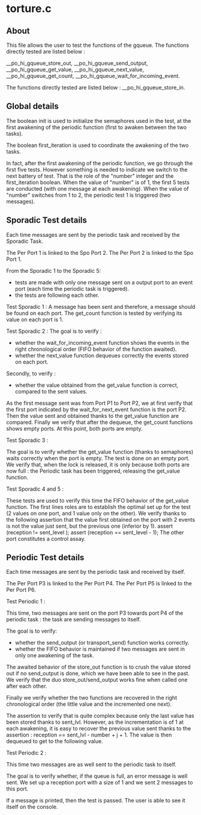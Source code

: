 # torture.c

## About

This file allows the user to test the functions of the gqueue.
The functions directly tested are listed below :

__po_hi_gqueue_store_out,
__po_hi_gqueue_send_output,
__po_hi_gqueue_get_value,
__po_hi_gqueue_next_value,
__po_hi_gqueue_get_count,
__po_hi_gqueue_wait_for_incoming_event.

The functions directly tested are listed below :
__po_hi_gqueue_store_in.

## Global details

The boolean init is used to initialize the semaphores used in the
test, at the first awakening of the periodic function (first to awaken
between the two tasks).

The boolean first_iteration is used to coordinate the awakening of the
two tasks.

In fact, after the first awakening of the periodic function, we go
through the first five tests. However something is needed to indicate
we switch to the next battery of test.  That is the role of the
"number" integer and the first_iteration boolean.  When the value of
"number" is of 1, the first 5 tests are conducted (with one message at
each awakening).  When the value of "number" switches from 1 to 2, the
periodic test 1 is triggered (two messages).

## Sporadic Test details

Each time messages are sent by the periodic task and received by the
Sporadic Task.

The Per Port 1 is linked to the Spo Port 2.
The Per Port 2 is linked to the Spo Port 1.

From the Sporadic 1 to the Sporadic 5:
- tests are made with only one message sent on a output port to an
  event port (each time the periodic task is triggered).
- the tests are following each other.

Test Sporadic 1 :
A message has been sent and therefore, a message should be found on each port.
The get_count function is tested by verifying its value on each port is 1.

Test Sporadic 2 :
The goal is to verify :

- whether the wait_for_incoming_event function shows the events in the
  right chronological order (FIFO behavior of the function awaited).
- whether the next_value function dequeues correctly the events stored
  on each port.

Secondly, to verify :

- whether the value obtained from the get_value function is correct,
  compared to the sent values.

As the first message sent was from Port P1 to Port P2, we at first
verify that the first port indicated by the wait_for_next_event
function is the port P2.  Then the value sent and obtained thanks to
the get_value function are compared.  Finally we verify that after the
dequeue, the get_count functions shows empty ports.  At this point,
both ports are empty.

Test Sporadic 3 :

The goal is to verify whether the get_value function (thanks to
semaphores) waits correctly when the port is empty.  The test is done
on an empty port.  We verify that, when the lock is released, it is
only because both ports are now full : the Periodic task has been
triggered, releasing the get_value function.

Test Sporadic 4 and 5 :

These tests are used to verify this time the FIFO behavior of the
get_value function.  The first lines roles are to establish the
optimal set up for the test (2 values on one port, and 1 value only on
the other).  We verify thanks to the following assertion that the
value first obtained on the port with 2 events is not the value just
sent, but the previous one (inferior by 1).  assert (reception !=
sent_level ); assert (reception == sent_level - 1); The other port
constitutes a control assay.

## Periodic Test details

Each time messages are sent by the periodic task and received by itself.

The Per Port P3 is linked to the Per Port P4.
The Per Port P5 is linked to the Per Port P6.

Test Periodic 1 :

This time, two messages are sent on the port P3 towards port P4 of the
periodic task : the task are sending messages to itself.

The goal is to verify:
 - whether the send_output (or transport_send) function works correctly.
- whether the FIFO behavior is maintained if two messages are sent in
  only one awakening of the task.

The awaited behavior of the store_out function is to crush the value
stored out if no send_output is done, which we have been able to see
in the past.  We verify that the duo store_out/send_output works fine
when called one after each other.

Finally we verify whether the two functions are recovered in the right
chronological order (the little value and the incremented one next).

The assertion to verify that is quite complex because only the last
value has been stored thanks to sent_lvl.  However, as the
incrementation is of 1 at each awakening, it is easy to recover the
previous value sent thanks to the assertion : reception == sent_lvl -
number + j + 1.  The value is then dequeued to get to the following
value.

Test Periodic 2 :

This time two messages are as well sent to the periodic task to itself.

The goal is to verify whether, if the queue is full, an error message is well sent.
We set up a reception port with a size of 1 and we sent 2 messages to this port.

If a message is printed, then the test is passed.
The user is able to see it itself on the console.
